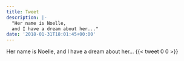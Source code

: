 ```yaml
---
title: Tweet
description: |-
  "Her name is Noelle,
  and I have a dream about her..."
date: '2018-01-31T18:01:45+00:00'
---
```

Her name is Noelle,
and I have a dream about her...
      {{< tweet 0 0 >}}
    
